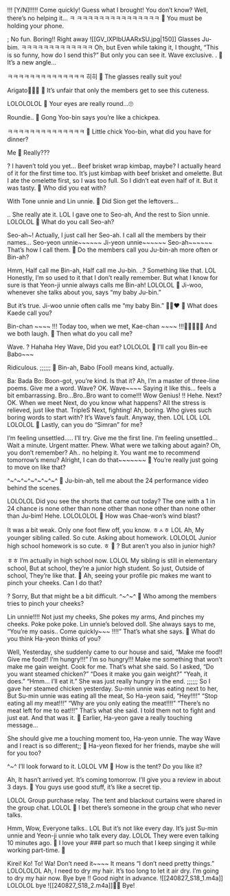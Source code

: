 !!!
[Y/N]!!!!!
Come quickly!
Guess what I brought!
You don’t know?
Well, there’s no helping it…
ㅋ
ㅋㅋㅋㅋㅋㅋㅋㅋㅋㅋㅋㅋㅋㅋㅋ
🫧 You must be holding your phone.

; No fun.
Boring!!
Right away
![[GV_lXPIbUAARxSU.jpg|150]]
Glasses Ju-bim.
ㅋㅋㅋㅋㅋㅋㅋㅋㅋㅋㅋㅋㅋ
Oh, but
Even while taking it,
I thought, “This is so funny, how do I send this?”
But only you can see it.
Wave exclusive.
.
🫧 It’s a new angle...

ㅋㅋㅋㅋㅋㅋㅋㅋㅋㅋㅋㅋㅋㅋ 히히
🫧 The glasses really suit you!

Arigato🤍🤍🤍
🫧 It’s unfair that only the members get to see this cuteness.

LOLOLOLOL
🫧 Your eyes are really round...🙄

Roundie..
🫧 Gong Yoo-bin says you’re like a chickpea.

ㅋㅋㅋㅋㅋㅋㅋㅋㅋㅋㅋㅋㅋㅋ
🫧 Little chick Yoo-bin, what did you have for dinner?

Me
🫧 Really???

? I haven’t told you yet...
Beef brisket wrap kimbap, maybe?
I actually heard of it for the first time too.
It’s just kimbap with beef brisket
and omelette.
But I ate the omelette first, so I was too full.
So I didn’t eat even half of it.
But it was tasty.
🫧 Who did you eat with?

With Tone unnie and Lin unnie.
🫧 Did Sion get the leftovers...

.. She really ate it.
LOL
I gave one to Seo-ah,
And the rest to Sion unnie.
LOLOLOL
🫧 What do you call Seo-ah?

Seo-ah~!
Actually, I just call her Seo-ah.
I call all the members by their names…
Seo-yeon unnie~~~~~~
Ji-yeon unnie~~~~~~
Seo-ah~~~~~~
That’s how I call them.
🫧 Do the members call you Ju-bin-ah more often or Bin-ah?

Hmm,
Half call me Bin-ah,
Half call me Ju-bin.
..? Something like that.
LOL
Honestly, I’m so used to it that I don’t really remember.
But what I know for sure is that Yeon-ji unnie always calls me
Bin-ah!
LOLOLOL
🫧 Ji-woo, whenever she talks about you, says “my baby Ju-bin.”

But it’s true.
Ji-woo unnie often calls me “my baby Bin.”
🥹🤍❤️
🫧 What does Kaede call you?

Bin-chan ~~~~ !!!
Today too, when we met,
Kae-chan ~~~~ !!!🤍🤍🤍🤍🤍
And we both laugh.
🫧 Then what do you call me?

Wave.
? Hahaha
Hey Wave,
Did you eat?
LOLOLOL
🫧 I’ll call you Bin-ee Babo~~~

Ridiculous.
;;;;;;
🫧 Bin-ah, Babo (Fool) means kind, actually.

Ba: Bada
Bo: Boon-got, you’re kind.
Is that it?
Ah, I’m a master of three-line poems.
Give me a word.
Wave?
OK.
Wave~~~~
Saying it like this... feels a bit embarrassing.
Bro…Bro..Bro want to come!!!
Wow
Genius!
!!
Hehe.
Next?
OK.
When we meet Next, do you know what happens?
All the stress is relieved, just like that.
TripleS Next, fighting!
Ah, boring.
Who gives such boring words to start with?
It’s Wave’s fault.
Anyway, then.
LOL
LOL
LOL
LOLOLOL
🫧 Lastly, can you do “Simran” for me?

I’m feeling unsettled.....
I’ll try.
Give me the first line.
I’m feeling unsettled...
Wait a minute.
Urgent matter.
Phew.
What were we talking about again?
Oh, you don’t remember?
Ah.. no helping it.
You want me to recommend tomorrow’s menu?
Alright, I can do that~~~~~~~
🫧 You’re really just going to move on like that?

^~^~^~^~^~^~^~^
🫧 Ju-bin-ah, tell me about the 24 performance video behind the scenes.

LOLOLOL
Did you see the shorts that came out today?
The one with a 1 in 24 chance is none other than none other than none other than none other than
Ju-bim!
Hehe.
LOLOLOLOL
🫧 How was Chae-won’s wind blast?

It was a bit weak.
Only one foot flew off, you know.
ㅎㅅㅎ
LOL
Ah,
My younger sibling called.
So cute.
Asking about homework.
LOLOLOL
Junior high school homework is so cute.
ㅎ
🫧 ? But aren’t you also in junior high?

ㅎㅎ I’m actually in high school now.
LOLOL
My sibling is still in elementary school,
But at school, they’re a junior high student.
So just,
Outside of school,
They’re like that.
🫧 Ah, seeing your profile pic makes me want to pinch your cheeks. Can I do that?

?
Sorry,
But that might be a bit difficult.
^~^~^
🫧 Who among the members tries to pinch your cheeks?

Lin unnie!!!!
Not just my cheeks,
She pokes my arms,
And pinches my cheeks.
Poke poke poke.
Lin unnie’s
beloved doll.
She always says to me,
“You’re my oasis..
Come quickly~~~ !!!!”
That’s what she says.
🫧 What do you think Ha-yeon thinks of you?

Well,
Yesterday, she suddenly came to our house and said,
“Make me food!!
Give me food!!
I’m hungry!!!”
I’m so hungry!!!
Make me something that won’t make me gain weight.
Cook for me.
That’s what she said.
So I asked,
“Do you want steamed chicken?”
“Does it make you gain weight?”
“Yeah, it does.”
“Hmm… I’ll eat it.”
She was just really hungry in the end.
;;;;;;
So I gave her steamed chicken yesterday.
Su-min unnie was eating next to her,
But Su-min unnie was eating all the meat,
So Ha-yeon said,
“Hey!!!!”
“Stop eating all my meat!!!”
“Why are you only eating the meat!!!!”
“There’s no meat left for me to eat!!!”
That’s what she said.
I told them not to fight and just eat.
And that was it.
🫧 Earlier, Ha-yeon gave a really touching message...

She should give me a touching moment too, Ha-yeon unnie.
The way Wave and I react is so different;;
🫧 Ha-yeon flexed for her friends, maybe she will for you too?

^~^ I’ll look forward to it.
LOLOL
VM
🫧 How is the tent? Do you like it?

Ah,
It hasn’t arrived yet.
It’s coming tomorrow.
I’ll give you a review in about 3 days.
🫧 You guys use good stuff, it’s like a secret tip.

LOLOL
Group purchase relay.
The tent and
blackout curtains
were shared in the group chat.
LOLOL
🫧 I bet there’s someone in the group chat who never talks.

Hmm,
Wow,
Everyone talks..
LOL
But it’s not like every day.
It’s just Su-min unnie and Yeon-ji unnie who talk every day.
LOLOL
They were even talking 10 minutes ago.
🫧 I love your ### part so much that I keep singing it while working part-time. 🤣

Kirei! Ko! To! Wa!
Don’t need it~~~~
It means “I don’t need pretty things.”
LOLOLOLOL
Ah,
I need to dry my hair.
It’s too long to let it air dry.
I’m going to dry my hair now.
Bye bye
!!
Good night in advance.
![[240827_S18_1.m4a]] LOLOLOL bye
![[240827_S18_2.m4a]]🤍🤍
Bye! 

